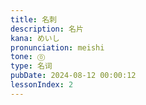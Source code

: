 ```yaml
---
title: 名刺
description: 名片
kana: めいし
pronunciation: meishi
tone: ⓪
type: 名词
pubDate: 2024-08-12 00:00:12
lessonIndex: 2
---
```

